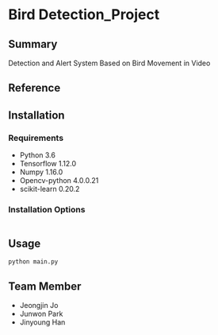 # Bird Detection_Project
## Summary
Detection and Alert System Based on Bird Movement in Video
## Reference
## Installation
### Requirements
* Python 3.6
* Tensorflow 1.12.0
* Numpy 1.16.0
* Opencv-python 4.0.0.21
* scikit-learn 0.20.2
### Installation Options
```
```
## Usage 
```
python main.py
```
## Team Member
* Jeongjin Jo
* Junwon Park
* Jinyoung Han
